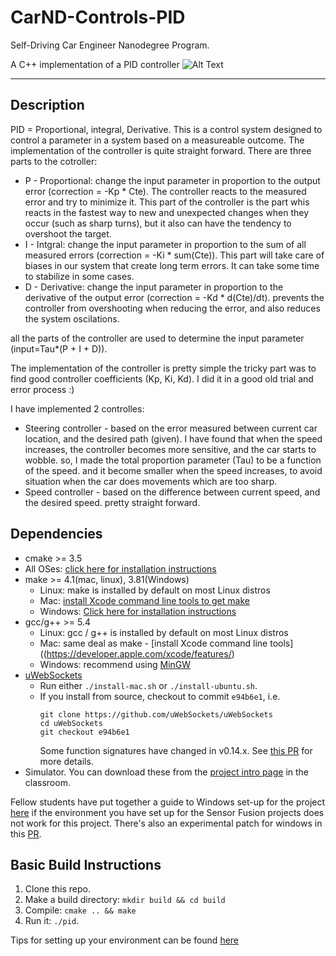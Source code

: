 # CarND-Controls-PID
Self-Driving Car Engineer Nanodegree Program.

A C++ implementation of a PID controller
![Alt Text](./images/sample_drive.gif)

---
## Description
PID = Proportional, integral, Derivative. This is a control system designed to control a parameter in a system based on a measureable outcome.
The implementation of the controller is quite straight forward. There are three parts to the cotroller:
* P - Proportional: change the input parameter in proportion to the output error (correction = -Kp * Cte). The controller reacts to the measured error and try to minimize it. This part of the controller is the part whis reacts in the fastest way to new and unexpected changes when they occur (such as sharp turns), but it also can have the tendency to overshoot the target.
* I - Intgral: change the input parameter in proportion to the sum of all measured errors (correction = -Ki * sum(Cte)). This part will take care of biases in our system that create long term errors. It can take some time to stabilize in some cases.
* D - Derivative: change the input parameter in proportion to the derivative of the output error (correction = -Kd * d(Cte)/dt). prevents the controller from overshooting when reducing the error, and also reduces the system oscilations.

all the parts of the controller are used to determine the input parameter (input=Tau*(P + I + D)).

The implementation of the controller is pretty simple the tricky part was to find good controller coefficients (Kp, Ki, Kd). I did it in a good old trial and error process :) 

I have implemented 2 controlles: 
* Steering controller - based on the error measured between current car location, and the desired path (given). I have found that when the speed increases, the controller becomes more sensitive, and the car starts to wobble. so, I made the total proportion parameter (Tau) to be a function of the speed. and it become smaller when the speed increases, to avoid situation when the car does movements which are too sharp.
* Speed controller - based on the difference between current speed, and the desired speed. pretty straight forward.

## Dependencies

* cmake >= 3.5
 * All OSes: [click here for installation instructions](https://cmake.org/install/)
* make >= 4.1(mac, linux), 3.81(Windows)
  * Linux: make is installed by default on most Linux distros
  * Mac: [install Xcode command line tools to get make](https://developer.apple.com/xcode/features/)
  * Windows: [Click here for installation instructions](http://gnuwin32.sourceforge.net/packages/make.htm)
* gcc/g++ >= 5.4
  * Linux: gcc / g++ is installed by default on most Linux distros
  * Mac: same deal as make - [install Xcode command line tools]((https://developer.apple.com/xcode/features/)
  * Windows: recommend using [MinGW](http://www.mingw.org/)
* [uWebSockets](https://github.com/uWebSockets/uWebSockets)
  * Run either `./install-mac.sh` or `./install-ubuntu.sh`.
  * If you install from source, checkout to commit `e94b6e1`, i.e.
    ```
    git clone https://github.com/uWebSockets/uWebSockets 
    cd uWebSockets
    git checkout e94b6e1
    ```
    Some function signatures have changed in v0.14.x. See [this PR](https://github.com/udacity/CarND-MPC-Project/pull/3) for more details.
* Simulator. You can download these from the [project intro page](https://github.com/udacity/self-driving-car-sim/releases) in the classroom.

Fellow students have put together a guide to Windows set-up for the project [here](https://s3-us-west-1.amazonaws.com/udacity-selfdrivingcar/files/Kidnapped_Vehicle_Windows_Setup.pdf) if the environment you have set up for the Sensor Fusion projects does not work for this project. There's also an experimental patch for windows in this [PR](https://github.com/udacity/CarND-PID-Control-Project/pull/3).

## Basic Build Instructions

1. Clone this repo.
2. Make a build directory: `mkdir build && cd build`
3. Compile: `cmake .. && make`
4. Run it: `./pid`. 

Tips for setting up your environment can be found [here](https://classroom.udacity.com/nanodegrees/nd013/parts/40f38239-66b6-46ec-ae68-03afd8a601c8/modules/0949fca6-b379-42af-a919-ee50aa304e6a/lessons/f758c44c-5e40-4e01-93b5-1a82aa4e044f/concepts/23d376c7-0195-4276-bdf0-e02f1f3c665d)
